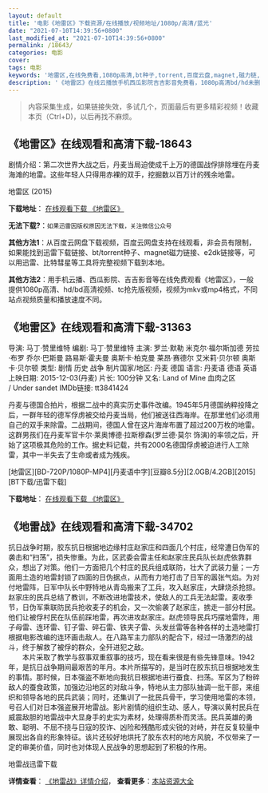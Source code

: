 ```yaml
---
layout: default
title: '电影《地雷区》下载资源/在线播放/视频地址/1080p/高清/蓝光'
date: "2021-07-10T14:39:56+0800"
last_modified_at: "2021-07-10T14:39:56+0800"
permalink: /18643/
categories: 电影
cover:
tags: 电影
keywords: '地雷区,在线免费看,1080p高清,bt种子,torrent,百度云盘,magnet,磁力链,迅雷下载资源'
description: '《地雷区》在线云播放手机西瓜影院吉吉影音免费看，1080p高清bd/hd未删减完整版和tc抢先枪版，mkv/mp4格式，附带bt/torrent种子、magnet/磁力链、百度云盘、网盘资源迅雷下载链接'
---
```


>内容采集生成，如果链接失效，多试几个，页面最后有更多精彩视频！收藏本页（Ctrl+D)，以后再找不麻烦。


## 《地雷区》在线观看和高清下载-18643

剧情介绍：第二次世界大战之后，丹麦当局迫使成千上万的德国战俘排除埋在丹麦海滩的地雷。这些年轻人只得用赤裸的双手，挖掘数以百万计的残余地雷。


地雷区 (2015)

**下载地址**： [在线观看下载 《地雷区》](https://www.btbtdy.me/btdy/dy2826.html) 


**无法下载?**：`如果迅雷因版权原因无法下载，关注微信公众号 `

**其他方法1**：从百度云网盘下载视频，百度云网盘支持在线观看，非会员有限制，如果能找到迅雷下载链接、bt/torrent种子、magnet磁力链接、e2dk链接等，可以用迅雷、比特彗星等工具将完整视频下载到本地。

**其他方法2**：用手机云播、西瓜影院、吉吉影音等在线免费观看《地雷区》，一般提供1080p高清、hd/bd高清视频、tc抢先版视频，视频为mkv或mp4格式，不同站点视频质量和播放速度不同。


## 《地雷区》在线观看和高清下载-31363

导演: 马丁·赞里维特 编剧: 马丁·赞里维特 主演: 罗兰·默勒 米克尔·福尔斯加德 劳拉·布罗 乔尔·巴斯曼 路易斯·霍夫曼 奥斯卡·柏克曼 莱昂·赛德尔 艾米莉·贝尔顿 奥斯卡·贝尔顿 类型: 剧情 历史 战争 制片国家/地区: 丹麦 德国 语言: 丹麦语 德语 英语 上映日期: 2015-12-03(丹麦) 片长: 100分钟 又名: Land of Mine 血肉之区 / Under sandet IMDb链接: tt3841424

丹麦与德国合拍片，根据二战中的真实历史事件改编。1945年5月德国纳粹投降之后，一群年轻的德军俘虏被交给丹麦当局，他们被送往西海岸。在那里他们必须用自己的双手来除雷。二战期间，德国人曾在这片海岸布置了超过200万枚的地雷。这群男孩们在丹麦军官卡尔·莱奥博德·拉斯穆森(罗兰德·莫尔 饰演)的率领之后，开始了这项极其危险的工作。据史料记载，共有2000名德国俘虏被迫进行人工除雷，其中一半失去了生命或者成为残疾。


[地雷区][BD-720P/1080P-MP4][丹麦语中字][豆瓣8.5分][2.0GB/4.2GB][2015][BT下载/迅雷下载]

**下载地址**： [在线观看下载 《地雷区》](https://www.btdx8.com/torrent/under_sandet_2015.html) 


## 《地雷战》在线观看和高清下载-34702

抗日战争时期，胶东抗日根据地边缘村庄赵家庄和四面几个村庄，经常遭日伪军的袭击和&ldquo;扫荡”，损失惨重。为此，区武委会雷主任和赵家庄民兵队长赵虎依靠群众，想出了对策。他们一方面把几个村庄的民兵组成联防，壮大了武装力量；一方面用土造的地雷封锁了四面的日伪据点，从而有力地打击了日军的嚣张气焰。为对付地雷阵，日军中队长中野特地从青岛搬来了工兵，攻入赵家庄，大肆烧杀抢掠。赵家庄的民兵总结了教训，不断改进地雷技术，使敌人的工兵无法起雷。麦收季节，日伪军乘联防民兵抢收麦子的机会，又一次偷袭了赵家庄，掳走一部分村民。他们让被俘村民在队伍前踩地雷，再次进攻赵家庄。赵虎领导民兵巧摆地雷阵，用子母雷、连环雷、钉子雷、碎石雷、铁夹子雷、头发丝雷等各种各样的土造地雷打根据电影改编的连环画击敌人。在八路军主力部队的配合下，经过一场激烈的战斗，终于解救了被俘的群众，全歼进犯之敌。<br />　　本片采取了教学与叙事双重叙事的技巧，现在看来很是有些先锋意味。1942年，是抗日战争期间最艰苦的年月。本片所描写的，是当时在胶东抗日根据地发生的事情。那时候，日本强盗不断地向我抗日根据地进行蚕食、扫荡。军区为了粉碎敌人的蚕食政策，加强边沿地区的对敌斗争，特地从主力部队抽调一批干部，来组织和领导各地的民兵武装；同时，还集训了一批民兵骨干，学习使用地雷的本领，号召人们对日本强盗展开地雷战。影片剧情的组织生动、感人，导演以黄村民兵在威震敌胆的地雷战中大显身手的史实为素材，处理得质朴而灵活。民兵英雄的勇敢、聪明、不屈不挠与日寇的狡诈、凶险和残酷形成尖锐的对峙，并在反复较量中展现出各自的形象特征。该片还较好地烘托了胶东农村的地方风貌，不仅带来了一定的审美价值，同时也对体现人民战争的思想起到了积极的作用。</p>


地雷战迅雷下载

**详情查看**： [《地雷战》详情介绍](/movie/34702/)， **查看更多**：[本站资源大全](/movie/t/all/)

